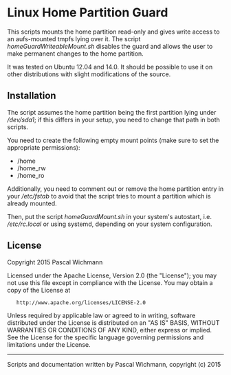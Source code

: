Linux Home Partition Guard
==========================

This scripts mounts the home partition read-only and gives write access to an aufs-mounted tmpfs lying over it. The script *homeGuardWriteableMount.sh* disables the guard and allows the user to make permanent changes to the home partition.

It was tested on Ubuntu 12.04 and 14.0. It should be possible to use it on other distributions with slight modifications of the source.

Installation
------------

The script assumes the home partition being the first partition lying under */dev/sda1*; if this differs in your setup, you need to change that path in both scripts.

You need to create the following empty mount points (make sure to set the appropriate permissions):

 * /home
 * /home_rw
 * /home_ro

Additionally, you need to comment out or remove the home partition entry in your */etc/fstab* to avoid that the script tries to mount a partition which is already mounted.

Then, put the script *homeGuardMount.sh* in your system's autostart, i.e. */etc/rc.local* or using systemd, depending on your system configuration.

License
-------

Copyright 2015 Pascal Wichmann

   Licensed under the Apache License, Version 2.0 (the "License");
   you may not use this file except in compliance with the License.
   You may obtain a copy of the License at

       http://www.apache.org/licenses/LICENSE-2.0

   Unless required by applicable law or agreed to in writing, software
   distributed under the License is distributed on an "AS IS" BASIS,
   WITHOUT WARRANTIES OR CONDITIONS OF ANY KIND, either express or implied.
   See the License for the specific language governing permissions and
   limitations under the License.

   
----------------------------

Scripts and documentation written by Pascal Wichmann, copyright (c) 2015

